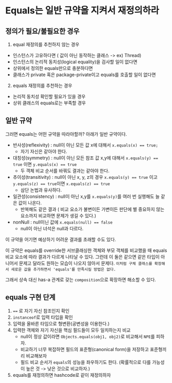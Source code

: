 # Equals는 일반 규약을 지켜서 재정의하라


## 정의가 필요/불필요한 경우

1. equal 재정의를 추천하지 않는 경우
 - 인스턴스가 고유하다면 ( 값이 아닌 동작하는 클래스 -> ex) Thread)
 - 인스턴스의 논리적 동치성(logical equality)을 검사할 일이 없다면
 - 상위에서 정의한 equals만으로 충분하다면
 - 클래스가 private 혹은 package-private이고 equals를 호출할 일이 없다면

2. equals 재정의를 추천하는 경우
 - 논리적 동치성 확인할 필요가 있을 경우
 - 상위 클래스의 equals로는 부족할 경우


## 일반 규약
그러면 equals는 어떤 규약을 따라야할까? 아래가 일반 규약이다.

- 반사성(reflexivity) : null이 아닌 모든 값 x에 대해서 `x.equals(x) == true;`
  - 자기 자신은 같아야 한다.
- 대칭성(symmetry) : null이 아닌 모든 참조 값 x,y에 대해서 `x.equals(y) == true` 이면 `y.equals(x) == true`
  - 두 객체 비교 순서를 바꿔도 결과는 같아야 한다.
- 추이성(transitivity) : null이 아닌 x, y, z의 경우 `x.equals(y) == true` 이고 `y.equals(z) == true`이면 `x.equals(z) == true`
  - 삼단 논법과 유사하다.
- 일관성(consistency) : null이 아닌 x,y를 `x.equals(y)`를 여러 번 실행해도 늘 같은 값이 나온다.
  - 반복해도 같은 결과 ( 비교 요소가 불변이든 가변이든 판단에 별 중요하지 않는 요소까지 비교하면 문제가 생길 수 있다.)
- nonNull : null이닌 값에 `x.equals(null) == false`
  - null이 아닌 녀석은 null과 다르다.

이 규약을 어기면 예상하기 어려운 결과를 초래할 수도 있다. 

이 규약은 equals를 override한 서브클래싱한 객체와 부모 객체를 비교했을 때 equals 비교 요소에 따라 결과가 다르게 나타날 수 있다. 그런데 이 둘은
같으면 같은 타입이 아니어서 문제고 달라도 원하는 모습이 나오지 않아서 문제다. `이처럼 구체 클래스를 확장해서 새로운 값을 추가하면서 'equals'를 만족시킬 방법은 없다.`

그래서 상속 대신 has-a 관계로 갖는 `composition`으로 확장하면 해소할 수 있다.

## equals 구현 단계

1. `==` 로 자기 자신 참조인지 확인
2. `instanceof`로 입력 타입을 확인
3. 입력을 올바른 타임으로 형변환(공변성을 이용한다.)
4. 입력한 객체와 자기 자신을 핵심 필드들이 모두 일치하는지 비교 
   - null이 정상 값이라면 `Objects.equals(obj1, obj2)`로 비교해서 `NPE`를 피하자.
   - 비교하기 너무 복잡하면 필드의 표준형(canonical form)을 저장하고 표준형끼리 비교해보자
   - 필드 비교 순서가 `equals`의 성능을 좌우하기도 한다. (확률적으로 다를 가능성이 높은 것 -> 낮은 것으로 비교하자.)
5. equals를 재정의하면 hashcode로 같이 재정의하자